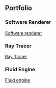 ## Portfolio


### Software Renderer

[Software renderer](https://github.com/Hebella/Renderer/tree/master)

### Ray Tracer

[Ray Tracer](https://github.com/Hebella/RayTracing)

### Fluid Engine

[Fluid engine](https://github.com/Hebella/Fluid)
